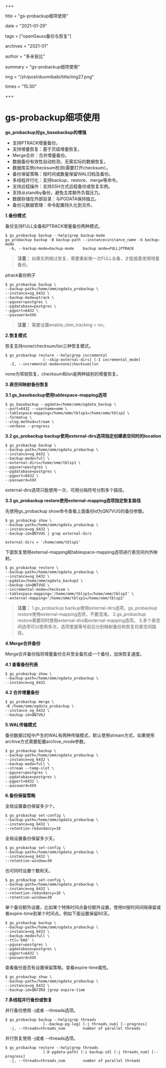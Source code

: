+++

title = "gs-probackup细项使用" 

date = "2021-01-29" 

tags = ["openGauss备份与恢复"] 

archives = "2021-01" 

author = "多米爸比" 

summary = "gs-probackup细项使用"

img = "/zh/post/duomibabi/title/img27.png" 

times = "15:30"

+++

# gs-probackup细项使用

**gs\_probackup对gs\_basebackup的增强**

-   支持PTRACK增量备份。
-   支持增量恢复：基于页级增量恢复。
-   Merge合并：合并增量备份。
-   数据备份有效性自动检测，无需实际的数据恢复。
-   数据库实例checksum检测\(需要打开checksum）。
-   备份保留策略：按时间或数量保留WAL归档及备份。
-   多线程并行化：支持backup、restore、merge等命令。
-   支持远程操作：支持SSH方式远程备份或恢复实例。
-   支持从standby备份，避免主库额外负载压力。
-   数据存储在外部目录：与PGDATA保持独立。
-   备份元数据管理：命令配置持久化到文件。

**1.备份模式**

备份支持FULL全备和PTRACK增量备份两种模式。

```
$ gs_probackup backup --help|grep backup-mode
gs_probackup backup -B backup-path --instance=instance_name -b backup-mode
  -b, --backup-mode=backup-mode    backup mode=FULL|PTRACK
```

>**注意：** 
>如果实例做过恢复，需要重新做一次FULL全备，才能接着使用增量备份。

ptrack备份例子

```
$ gs_probackup backup \
--backup-path=/home/omm/ogdata_probackup \
--instance=og_6432 \
--backup-mode=ptrack \
--pguser=postgres \
--pgdatabase=postgres \
--pgport=6432 \
--password=XXX
```

>**注意：** 
>需要设置enable\_cbm\_tracking = on。

**2.恢复模式**

恢复支持none/checksum/lsn三种恢复模式。

```
$ gs_probackup restore --help|grep incremental
                 [--skip-external-dirs] [-I incremental_mode]
  -I, --incremental-mode=none|checksum|lsn
```

none为常规恢复，checksum和lsn是两种级别的增量恢复。

**3.表空间映射备份恢复**

**3.1 gs\_basebackup使用tablespace-mapping选项**

```
$ gs_basebackup --pgdata=/home/omm/ogdata_backup \
--port=6432 --username=omm \
--tablespace-mapping=/home/omm/tblsp1=/home/omm/tblsp2 \
--format=p \
--xlog-method=stream \
--verbose --progress
```

**3.2 gs\_probackup backup使用external-dirs选项指定创建表空间时的location**

```
$ gs_probackup backup \
--backup-path=/home/omm/ogdata_probackup \
--instance=og_6432 \
--backup-mode=full \
--external-dirs=/home/omm/tblsp1 \
--pguser=postgres \
--pgdatabase=postgres \
--pgport=6432 \
--password=XXX
```

external-dirs选项只能使用一次，可用分隔符号分割多个路径。

**3.3 gs\_probackup restore使用external-mapping选项指定恢复路径**

先使用gs\_probackup show命令查看上面备份id为QN7VUG的备份参数。

```
$ gs_probackup show \
--backup-path=/home/omm/ogdata_probackup \
--instance=og_6432 \
--backup-id=QN7VUG | grep external-dirs

external-dirs = '/home/omm/tblsp1'
```

下面恢复使用external-mapping和tablespace-mapping选项进行表空间内外映射。

```
$ gs_probackup restore \
--backup-path=/home/omm/ogdata_probackup \
--instance=og_6432 \
--pgdata=/home/omm/ogdata_backup2 \
--backup-id=QN7VUG \
--incremental-mode=checksum \
--tablespace-mapping='/home/omm/tblsp1=/home/omm/tblsp2' \
--external-mapping='/home/omm/tblsp1=/home/omm/tblsp2'
```

>**注意：** 
>1.gs\_probackup backup使用external-dirs选项，gs\_probackup restore使用external-mapping选项，不要混淆。
>2.gs\_probackup restore需要同时使用external-dirs和external-mapping选项。
>3.多个表空间选项可以使用多次，选项里面等号前后分别映射备份和恢复的表空间路径。

**4.Merge合并备份**

Merge合并备份指将增量备份合并至全备形成一个备份，加快恢复速度。

**4.1 查看备份列表**

```
$ gs_probackup show \
--backup-path=/home/omm/ogdata_probackup \
--instance=og_6432
```

**4.2 合并增量备份**

```
$ gs_probackup merge \ 
-B /home/omm/ogdata_probackup \ 
--instance og_6432 \ 
--backup-id=QN7V6J
```

**5.WAL传输模式**

备份数据过程中产生的WAL有两种传输模式，默认使用stream方式，如果使用archive方式需要配置archive\_mode参数。

```
$ gs_probackup backup \
--backup-path=/home/omm/ogdata_probackup \
--instance=og_6432 \
--backup-mode=full \
--stream --temp-slot \
--pguser=postgres \
--pgdatabase=postgres \
--pgport=6432 \
--password=XXX
```

**6.备份保留策略**

全局设置备份保留多少个。

```
$ gs_probackup set-config \
--backup-path=/home/omm/ogdata_probackup \
--instance=og_6432 \
--retention-redundancy=10
```

全局设置备份保留多少天。

```
$ gs_probackup set-config \ 
--backup-path=/home/omm/ogdata_probackup \ 
--instance=og_6432 \ 
--retention-window=30 
```

也可同时设置个数和天。

```
$ gs_probackup set-config \ 
--backup-path=/home/omm/ogdata_probackup \ 
--instance=og_6432 \ 
--retention-redundancy=10 \ 
--retention-window=30 
```

单个备份额外设置，比如某个特殊时间点备份额外设置，使用ttl按时间间隔保留或者expire-time到某个时间点。例如下面设置保留60天。

```
$ gs_probackup backup \ 
--backup-path=/home/omm/ogdata_probackup \ 
--instance=og_6432 \ 
--backup-mode=full \ 
--ttl='60d' \ 
--pguser=postgres \ 
--pgdatabase=postgres \ 
--pgport=6432 \ 
--password=XXX 
```

查看备份是否有设置保留策略，查看expire-time属性。

```
$ gs_probackup show \ 
--backup-path=/home/omm/ogdata_probackup \ 
--instance=og_6432 \ 
--backup-id=QN7ZR8 |grep expire-time
```

**7.多线程并行备份或恢复**

并行备份使用 -j或者 --threads选项。

```
$ gs_probackup backup --help|grep threads
                 [--backup-pg-log] [-j threads_num] [--progress]
  -j, --threads=threads_num        number of parallel threads
```

并行恢复使用 -j或者 --threads选项。

```
$ gs_probackup restore --help|grep threads
                 [-D pgdata-path] [-i backup-id] [-j threads_num] [--progress]
  -j, --threads=threads_num        number of parallel threads
```

